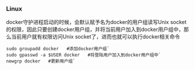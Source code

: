 ### Linux
docker守护进程启动的时候，会默认赋予名为docker的用户组读写Unix socket的权限，因此只要创建docker用户组，并将当前用户加入到docker用户组中，那么当前用户就有权限访问Unix socket了，进而也就可以执行docker相关命令

```shell
sudo groupadd docker   #添加docker用户组`
sudo gpasswd -a $USER docker   #将登陆用户加入到docker用户组中`
newgrp docker   #更新用户组`
```